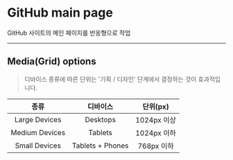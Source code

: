 # GitHub main page

GitHub 사이트의 메인 페이지를 반응형으로 작업

---

## Media(Grid) options

> 디바이스 종류에 따른 단위는 '기획 / 디자인' 단계에서 결정하는 것이 효과적입니다.

|      종류      |     디바이스     |  단위(px)   |
| :------------: | :--------------: | :---------: |
| Large Devices  |     Desktops     | 1024px 이상 |
| Medium Devices |     Tablets      | 1024px 이하 |
| Small Devices  | Tablets + Phones | 768px 이하  |
